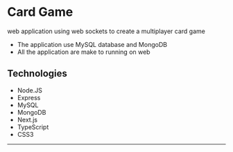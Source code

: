 # Card Game
 web application using web sockets to create a multiplayer card game
 * The application use MySQL database and MongoDB
 * All the application are make to running on web
## Technologies
* Node.JS
* Express
* MySQL
* MongoDB
* Next.js
* TypeScript
* CSS3
***

